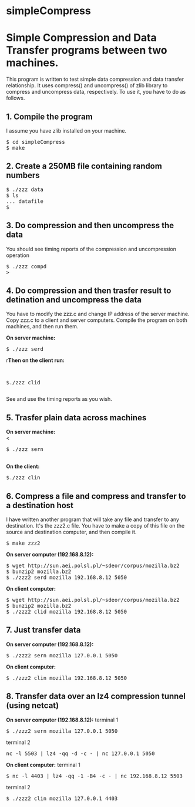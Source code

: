 # simpleCompress
<h1>Simple Compression and Data Transfer programs between two machines.</h1>
<p><p>
This program is written to test simple data compression and data transfer relationship. 
It uses compress() and uncompress() of zlib library to compress and uncompress data, respectively. 
To use it, you have to do as follows.
<p><p>
<h2>1. Compile the program</h2>
I assume you have zlib installed on your machine. 
<pre>
$ cd simpleCompress
$ make
</pre>
<p><p>
<h2>2. Create a 250MB file containing random numbers</h2>
<p><p>
<pre>
$ ./zzz data
$ ls 
... datafile
$
</pre>
<p><p>
<h2>3. Do compression and then uncompress the data</h2>
<p><p>
You should see timing reports of the compression and uncompression operation
<pre>
$ ./zzz compd
></pre>
<p><p>
<h2>4. Do compression and then trasfer result to detination and uncompress the data</h2>
<p><p>You have to modify the zzz.c and change IP address of the server machine. Copy zzz.c to 
a client and server computers. Compile the program on both machines, and then run them. 
<p><p>
<b>On server machine:</b><br>
<pre>
$ ./zzz serd
</pre>
r<b>Then on the client run:</b>
<pre>

$./zzz clid
</pre>
See and use the timing reports as you wish. 
<p><p>
<h2>5. Trasfer plain data across machines</h2>
<p><p>
<b>On server machine:</b><br>
<<pre>
$ ./zzz sern

</pre>
<b>On the client:</b>
<pre>
$./zzz clin
</pre>
<p><p>
<h2>6. Compress a file and compress and transfer to a destination host</h2>
<p><p>
I have written another program that will take any file and transfer to any destination. It's the zzz2.c file. 
You have to make a copy of this file on the source and destination computer, and then compile it. 
<pre>
$ make zzz2
</pre>
<b>On server computer (192.168.8.12):</b>
<pre>
$ wget http://sun.aei.polsl.pl/~sdeor/corpus/mozilla.bz2
$ bunzip2 mozilla.bz2
$ ./zzz2 serd mozilla 192.168.8.12 5050
</pre>
<b>On client computer:</b>
<pre>
$ wget http://sun.aei.polsl.pl/~sdeor/corpus/mozilla.bz2
$ bunzip2 mozilla.bz2
$ ./zzz2 clid mozilla 192.168.8.12 5050
</pre>
<p><p>
<h2>7. Just transfer data</h2>
<p><p>
<b>On server computer (192.168.8.12):</b>
<pre>
$ ./zzz2 sern mozilla 127.0.0.1 5050
</pre>
<b>On client computer:</b>
<pre>
$ ./zzz2 clin mozilla 192.168.8.12 5050
</pre>
<h2>8. Transfer data over an lz4 compression tunnel (using netcat)</h2>
<p><p>
<b>On server computer (192.168.8.12):</b>
terminal 1<br>
<pre>
$ ./zzz2 sern mozilla 127.0.0.1 5050
</pre>
terminal 2<br>
<pre>
nc -l 5503 | lz4 -qq -d -c - | nc 127.0.0.1 5050
</pre>
<b>On client computer:</b>
terminal 1<br>
<pre>
$ nc -l 4403 | lz4 -qq -1 -B4 -c - | nc 192.168.8.12 5503
</pre>
terminal 2<br>
<pre>
$ ./zzz2 clin mozilla 127.0.0.1 4403
</pre>
